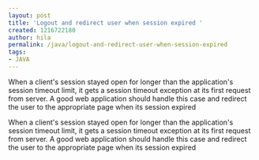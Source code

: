 ```yaml
---
layout: post
title: 'Logout and redirect user when session expired '
created: 1216722180
author: hila
permalink: /java/logout-and-redirect-user-when-session-expired
tags:
- JAVA
---
```

<p><span id="thmr_42" class="thmr_call"><span id="thmr_6" class="thmr_call"><p>When a client's session stayed open for longer than the application's session timeout limit, it gets a session timeout exception at its first request from server. A good web application should handle this case and redirect the user to the appropriate page when its session expired</p><p>When a client's session stayed open for longer than the application's session timeout limit, it gets a session timeout exception at its first request from server. A good web application should handle this case and redirect the user to the appropriate page when its session expired</p></span></span></p>
